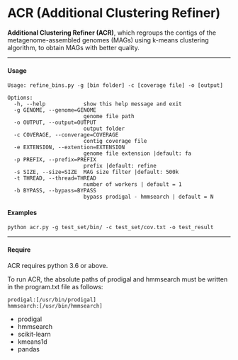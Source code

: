 # ACR (Additional Clustering Refiner)

__Additional Clustering Refiner (ACR)__, which regroups the contigs of the metagenome-assembled genomes (MAGs) using k-means clustering algorithm, to obtain MAGs with better quality. 

----
#### __Usage__
```
Usage: refine_bins.py -g [bin folder] -c [coverage file] -o [output]

Options:
  -h, --help            show this help message and exit
  -g GENOME, --genome=GENOME
                        genome file path
  -o OUTPUT, --output=OUTPUT
                        output folder
  -c COVERAGE, --converage=COVERAGE
                        contig coverage file
  -e EXTENSION, --extention=EXTENSION
                        genome file extension |default: fa
  -p PREFIX, --prefix=PREFIX
                        prefix |default: refine
  -s SIZE, --size=SIZE  MAG size filter |default: 500k
  -t THREAD, --thread=THREAD
                        number of workers | default = 1
  -b BYPASS, --bypass=BYPASS
                        bypass prodigal - hmmsearch | default = N
```

#### __Examples__
`python acr.py -g test_set/bin/ -c test_set/cov.txt -o test_result`

----
#### __Require__

ACR requires python 3.6 or above. 

To run ACR, the absolute paths of prodigal and hmmsearch must be written in the program.txt file as follows:

```
prodigal:[/usr/bin/prodigal]
hmmsearch:[/usr/bin/hmmsearch]
 ```

- prodigal
- hmmsearch
- scikit-learn
- kmeans1d
- pandas
